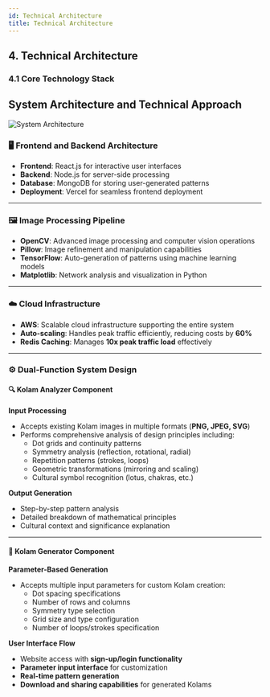 ```yaml
---
id: Technical Architecture
title: Technical Architecture
---
```


## 4. Technical Architecture

### 4.1 Core Technology Stack

## System Architecture and Technical Approach

![System Architecture](/img/data-flow.png)

### 🖥️ Frontend and Backend Architecture  
- **Frontend**: React.js for interactive user interfaces  
- **Backend**: Node.js for server-side processing  
- **Database**: MongoDB for storing user-generated patterns  
- **Deployment**: Vercel for seamless frontend deployment  

---

### 🖼️ Image Processing Pipeline  
- **OpenCV**: Advanced image processing and computer vision operations  
- **Pillow**: Image refinement and manipulation capabilities  
- **TensorFlow**: Auto-generation of patterns using machine learning models  
- **Matplotlib**: Network analysis and visualization in Python  

---

### ☁️ Cloud Infrastructure  
- **AWS**: Scalable cloud infrastructure supporting the entire system  
- **Auto-scaling**: Handles peak traffic efficiently, reducing costs by **60%**  
- **Redis Caching**: Manages **10x peak traffic load** effectively  

---

### ⚙️ Dual-Function System Design  

#### 🔍 Kolam Analyzer Component  

**Input Processing**  
- Accepts existing Kolam images in multiple formats (**PNG, JPEG, SVG**)  
- Performs comprehensive analysis of design principles including:  
  - Dot grids and continuity patterns  
  - Symmetry analysis (reflection, rotational, radial)  
  - Repetition patterns (strokes, loops)  
  - Geometric transformations (mirroring and scaling)  
  - Cultural symbol recognition (lotus, chakras, etc.)  

**Output Generation**  
- Step-by-step pattern analysis  
- Detailed breakdown of mathematical principles  
- Cultural context and significance explanation  

---

#### 🎨 Kolam Generator Component  

**Parameter-Based Generation**  
- Accepts multiple input parameters for custom Kolam creation:  
  - Dot spacing specifications  
  - Number of rows and columns  
  - Symmetry type selection  
  - Grid size and type configuration  
  - Number of loops/strokes specification  

**User Interface Flow**  
- Website access with **sign-up/login functionality**  
- **Parameter input interface** for customization  
- **Real-time pattern generation**  
- **Download and sharing capabilities** for generated Kolams  

